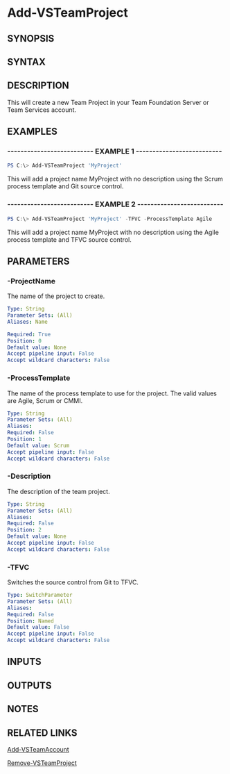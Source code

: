 <!-- #include "./common/header.md" -->

# Add-VSTeamProject

## SYNOPSIS

<!-- #include "./synopsis/Add-VSTeamProject.md" -->

## SYNTAX

## DESCRIPTION

This will create a new Team Project in your Team Foundation Server or Team Services
account.

## EXAMPLES

### -------------------------- EXAMPLE 1 --------------------------

```PowerShell
PS C:\> Add-VSTeamProject 'MyProject'
```

This will add a project name MyProject with no description using the Scrum process
template and Git source control.

### -------------------------- EXAMPLE 2 --------------------------

```PowerShell
PS C:\> Add-VSTeamProject 'MyProject' -TFVC -ProcessTemplate Agile
```

This will add a project name MyProject with no description using the Agile process
template and TFVC source control.

## PARAMETERS

### -ProjectName

The name of the project to create.

```yaml
Type: String
Parameter Sets: (All)
Aliases: Name

Required: True
Position: 0
Default value: None
Accept pipeline input: False
Accept wildcard characters: False
```

### -ProcessTemplate

The name of the process template to use for the project.
The valid values are
Agile, Scrum or CMMI.

```yaml
Type: String
Parameter Sets: (All)
Aliases:
Required: False
Position: 1
Default value: Scrum
Accept pipeline input: False
Accept wildcard characters: False
```

### -Description

The description of the team project.

```yaml
Type: String
Parameter Sets: (All)
Aliases:
Required: False
Position: 2
Default value: None
Accept pipeline input: False
Accept wildcard characters: False
```

### -TFVC

Switches the source control from Git to TFVC.

```yaml
Type: SwitchParameter
Parameter Sets: (All)
Aliases:
Required: False
Position: Named
Default value: False
Accept pipeline input: False
Accept wildcard characters: False
```

## INPUTS

## OUTPUTS

## NOTES

## RELATED LINKS

[Add-VSTeamAccount](Add-VSTeamAccount.md)

[Remove-VSTeamProject](Remove-VSTeamProject.md)